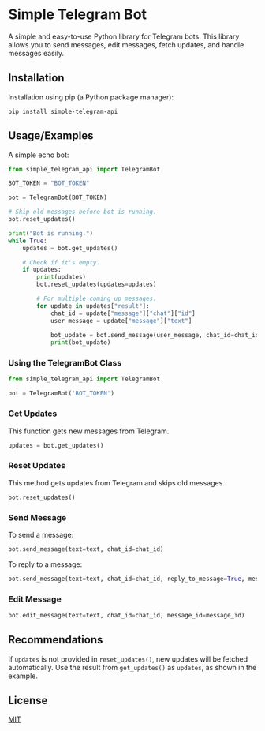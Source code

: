 # Simple Telegram Bot

A simple and easy-to-use Python library for Telegram bots. This library allows you to send messages, edit messages, fetch updates, and handle messages easily.

## Installation

Installation using pip (a Python package manager):

```
pip install simple-telegram-api
```

## Usage/Examples

A simple echo bot:

```python
from simple_telegram_api import TelegramBot

BOT_TOKEN = "BOT_TOKEN"

bot = TelegramBot(BOT_TOKEN)

# Skip old messages before bot is running.
bot.reset_updates()

print("Bot is running.")
while True:
    updates = bot.get_updates()

    # Check if it's empty.
    if updates:
        print(updates)
        bot.reset_updates(updates=updates)

        # For multiple coming up messages.
        for update in updates["result"]:
            chat_id = update["message"]["chat"]["id"]
            user_message = update["message"]["text"]
            
            bot_update = bot.send_message(user_message, chat_id=chat_id)
            print(bot_update)
```

### Using the TelegramBot Class

```python
from simple_telegram_api import TelegramBot

bot = TelegramBot('BOT_TOKEN')
```

### Get Updates

This function gets new messages from Telegram.

```python
updates = bot.get_updates()
```

### Reset Updates

This method gets updates from Telegram and skips old messages.

```python
bot.reset_updates()
```

### Send Message

To send a message:

```python
bot.send_message(text=text, chat_id=chat_id)
```

To reply to a message:

```python
bot.send_message(text=text, chat_id=chat_id, reply_to_message=True, message_id=message_id)
```

### Edit Message

```python
bot.edit_message(text=text, chat_id=chat_id, message_id=message_id)
```

## Recommendations

If `updates` is not provided in `reset_updates()`, new updates will be fetched automatically. Use the result from `get_updates()` as `updates`, as shown in the example.

## License

[MIT](https://choosealicense.com/licenses/mit/)
